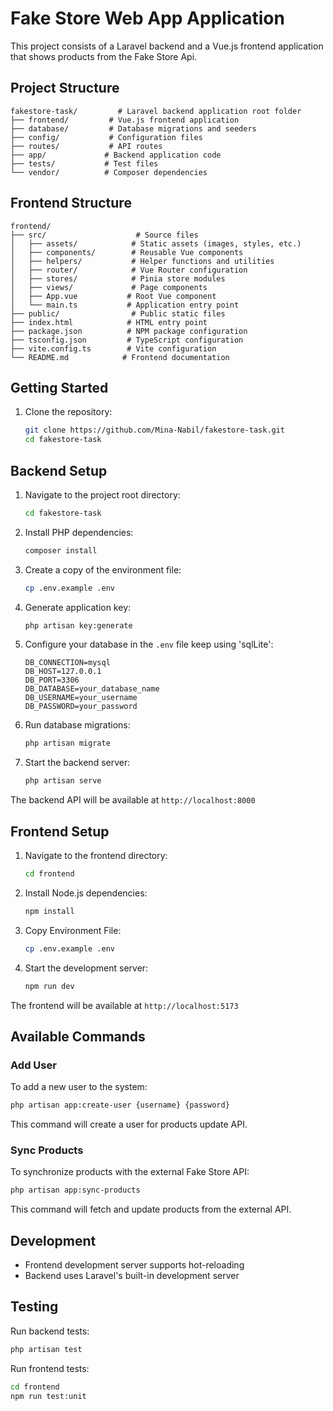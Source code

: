 # Fake Store Web App Application

This project consists of a Laravel backend and a Vue.js frontend application that shows products from the Fake Store Api.

## Project Structure

```
fakestore-task/         # Laravel backend application root folder
├── frontend/         # Vue.js frontend application
├── database/         # Database migrations and seeders
├── config/           # Configuration files
├── routes/           # API routes
├── app/             # Backend application code
├── tests/           # Test files
└── vendor/          # Composer dependencies
```

## Frontend Structure

```
frontend/
├── src/                    # Source files
│   ├── assets/            # Static assets (images, styles, etc.)
│   ├── components/        # Reusable Vue components
│   ├── helpers/           # Helper functions and utilities
│   ├── router/            # Vue Router configuration
│   ├── stores/            # Pinia store modules
│   ├── views/             # Page components
│   ├── App.vue           # Root Vue component
│   └── main.ts           # Application entry point
├── public/                # Public static files
├── index.html            # HTML entry point
├── package.json          # NPM package configuration
├── tsconfig.json         # TypeScript configuration
├── vite.config.ts        # Vite configuration
└── README.md            # Frontend documentation
```

## Getting Started

1. Clone the repository:
   ```bash
   git clone https://github.com/Mina-Nabil/fakestore-task.git
   cd fakestore-task
   ```

## Backend Setup

1. Navigate to the project root directory:
   ```bash
   cd fakestore-task
   ```

2. Install PHP dependencies:
   ```bash
   composer install
   ```

3. Create a copy of the environment file:
   ```bash
   cp .env.example .env
   ```

4. Generate application key:
   ```bash
   php artisan key:generate
   ```

5. Configure your database in the `.env` file keep using 'sqlLite':
   ```
   DB_CONNECTION=mysql
   DB_HOST=127.0.0.1
   DB_PORT=3306
   DB_DATABASE=your_database_name
   DB_USERNAME=your_username
   DB_PASSWORD=your_password
   ```

6. Run database migrations:
   ```bash
   php artisan migrate
   ```

7. Start the backend server:
   ```bash
   php artisan serve
   ```

The backend API will be available at `http://localhost:8000`

## Frontend Setup

1. Navigate to the frontend directory:
   ```bash
   cd frontend
   ```

2. Install Node.js dependencies:
   ```bash
   npm install
   ```

3. Copy Environment File:
    ```bash
    cp .env.example .env
    ```

4. Start the development server:
   ```bash
   npm run dev
   ```

The frontend will be available at `http://localhost:5173`

## Available Commands

### Add User
To add a new user to the system:
```bash
php artisan app:create-user {username} {password}
```
This command will create a user for products update API.

### Sync Products
To synchronize products with the external Fake Store API:
```bash
php artisan app:sync-products
```
This command will fetch and update products from the external API.

## Development

- Frontend development server supports hot-reloading
- Backend uses Laravel's built-in development server

## Testing

Run backend tests:
```bash
php artisan test
```

Run frontend tests:
```bash
cd frontend
npm run test:unit
```
